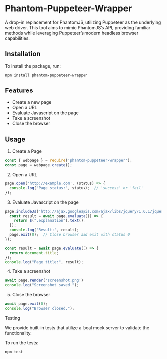 # Phantom-Puppeteer-Wrapper

A drop-in replacement for PhantomJS, utilizing Puppeteer as the underlying web driver. This tool aims to mimic PhantomJS’s API, providing familiar methods while leveraging Puppeteer’s modern headless browser capabilities.

## Installation

To install the package, run:

```bash
npm install phantom-puppeteer-wrapper
```

## Features
- Create a new page
- Open a URL
- Evaluate Javascript on the page
- Take a screenshot
- Close the browser

## Usage

1. Create a Page
```javascript
const { webpage } = require('phantom-puppeteer-wrapper');
const page = webpage.create();
```
2. Open a URL
```javascript
page.open('http://example.com', (status) => {
  console.log("Page status:", status);  // 'success' or 'fail'
});
```
3. Evaluate Javascript on the page
```javascript
page.includeJs('http://ajax.googleapis.com/ajax/libs/jquery/1.6.1/jquery.min.js', async () => {
  const result = await page.evaluate(() => {
    return $(".explanation").text();
  });
  console.log('Result:', result);
  page.exit(0);  // Close browser and exit with status 0
});

const result = await page.evaluate(() => {
  return document.title;
});
console.log("Page title:", result);
```
4. Take a screenshot
```javascript
await page.render('screenshot.png');
console.log("Screenshot saved.");
```
5. Close the browser
```javascript
await page.exit(0);
console.log("Browser closed.");
```

Testing

We provide built-in tests that utilize a local mock server to validate the functionality.

To run the tests:

```bash
npm test
```